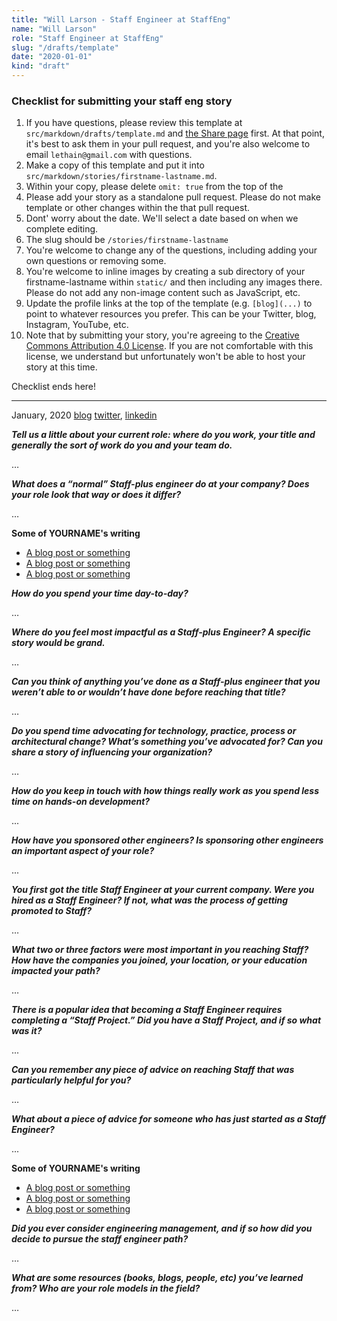```yaml
---
title: "Will Larson - Staff Engineer at StaffEng"
name: "Will Larson"
role: "Staff Engineer at StaffEng"
slug: "/drafts/template"
date: "2020-01-01"
kind: "draft"
---
```


### Checklist for submitting your staff eng story

1. If you have questions, please review this template at `src/markdown/drafts/template.md` and [the Share page](/share/) first.
    At that point, it's best to ask them in your pull request, and
    you're also welcome to email `lethain@gmail.com` with questions.
2. Make a copy of this template and put it into `src/markdown/stories/firstname-lastname.md`.
3. Within your copy, please delete `omit: true` from the top of the 
4. Please add your story as a standalone pull request. Please do
    not make template or other changes within the that pull request.
5. Dont' worry about the date. We'll select a date based on
    when we complete editing.
6. The slug should be `/stories/firstname-lastname`
7. You're welcome to change any of the questions, including
    adding your own questions or removing some.
8. You're welcome to inline images by creating a sub directory
    of your firstname-lastname within `static/` and then including
    any images there. Please do not add any non-image content
    such as JavaScript, etc.
9. Update the profile links at the top of the template (e.g. `[blog](...)`
    to point to whatever resources you prefer. This can be your Twitter, blog,
    Instagram, YouTube, etc.
10. Note that by submitting your story, you're agreeing to the
    [Creative Commons Attribution 4.0 License](https://creativecommons.org/licenses/by/4.0/).
    If you are not comfortable with this license, we understand but unfortunately won't be
    able to host your story at this time.

Checklist ends here!

---

<span class="date">January, 2020</span>
[blog](https://lethain.com)
[twitter](https://twitter.com/lethain),
[linkedin](https://www.linkedin.com/in/will-larson-a44b543/)




**_Tell us a little about your current role: where do you work, your title and generally the sort of work do you and your team do._**

…

**_What does a “normal” Staff-plus engineer do at your company? Does your role look that way or does it differ?_**

…

<div class="pull">
<p><strong>Some of YOURNAME's writing</strong></p>
<ul>
<li><a href="#">A blog post or something</a></li>
<li><a href="#">A blog post or something</a></li>
<li><a href="#">A blog post or something</a></li>
</ul>
</div>


**_How do you spend your time day-to-day?_**

…

**_Where do you feel most impactful as a Staff-plus Engineer? A specific story would be grand._**

…

**_Can you think of anything you’ve done as a Staff-plus engineer that you weren’t able to or wouldn’t have done before reaching that title?_**

…

**_Do you spend time advocating for technology, practice, process or architectural change? What’s something you’ve advocated for? Can you share a story of influencing your organization?_**

…

**_How do you keep in touch with how things really work as you spend less time on hands-on development?_**

...

**_How have you sponsored other engineers? Is sponsoring other engineers an important aspect of your role?_**

...

**_You first got the title Staff Engineer at your current company. Were you hired as a Staff Engineer? If not, what was the process of getting promoted to Staff?_**

…

**_What two or three factors were most important in you reaching Staff? How have the companies you joined, your location, or your education impacted your path?_**

…

**_There is a popular idea that becoming a Staff Engineer requires completing a “Staff Project.” Did you have a Staff Project, and if so what was it?_**

...

**_Can you remember any piece of advice on reaching Staff that was particularly helpful for you?_**

…

**_What about a piece of advice for someone who has just started as a Staff Engineer?_**

...

<div class="pull">
<p><strong>Some of YOURNAME's writing</strong></p>
<ul>
<li><a href="#">A blog post or something</a></li>
<li><a href="#">A blog post or something</a></li>
<li><a href="#">A blog post or something</a></li>
</ul>
</div>

**_Did you ever consider engineering management, and if so how did you decide to pursue the staff engineer path?_**

…

**_What are some resources (books, blogs, people, etc) you’ve learned from? Who are your role models in the field?_**

…